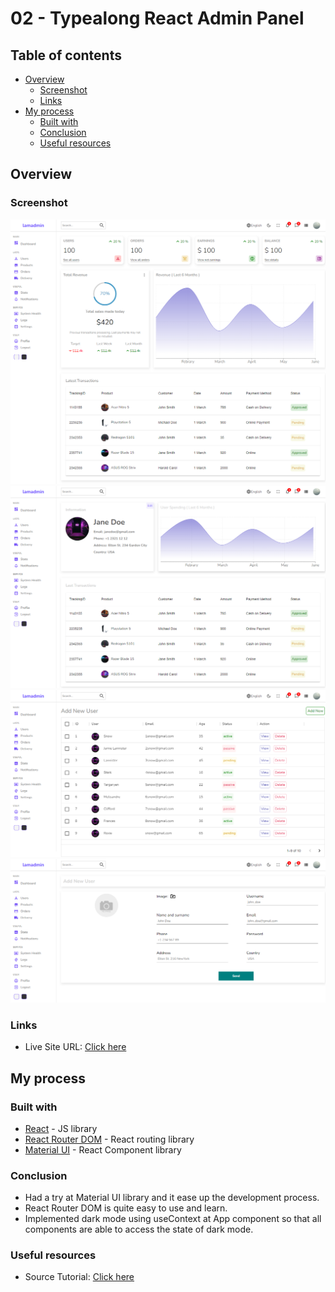 # 02 - Typealong React Admin Panel

## Table of contents

- [Overview](#overview)
  - [Screenshot](#screenshot)
  - [Links](#links)
- [My process](#my-process)
  - [Built with](#built-with)
  - [Conclusion](#conclusion)
  - [Useful resources](#useful-resources)

## Overview

### Screenshot

![screenshot1](./screenshot/Screenshot01.PNG)
![screenshot2](./screenshot/Screenshot02.PNG)
![screenshot3](./screenshot/Screenshot03.PNG)
![screenshot4](./screenshot/Screenshot04.PNG)

### Links

- Live Site URL: [Click here](https://02-typealong-react-admin-panel-tutorial.netlify.app/)

## My process

### Built with

- [React](https://reactjs.org/) - JS library
- [React Router DOM](https://reactrouter.com/) - React routing library
- [Material UI](https://mui.com/) - React Component library

### Conclusion

- Had a try at Material UI library and it ease up the development process.
- React Router DOM is quite easy to use and learn.
- Implemented dark mode using useContext at App component so that all components are able to access the state of dark mode.

### Useful resources

- Source Tutorial: [Click here](https://www.youtube.com/watch?v=yKV1IGahXqA)
